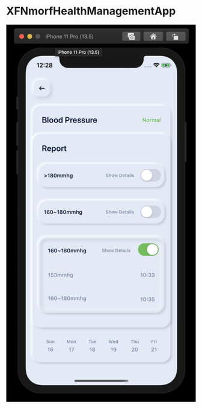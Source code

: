 # XFNmorfHealthManagementApp

![alt text](https://github.com/AbdurM/XFNmorfHealthManagementApp/blob/master/healthManagementAppScreenshot.jpeg)
